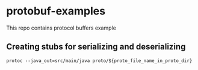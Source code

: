 # protobuf-examples
This repo contains protocol buffers example

## Creating stubs for serializing and deserializing

```shell
protoc --java_out=src/main/java proto/${proto_file_name_in_proto_dir}

```